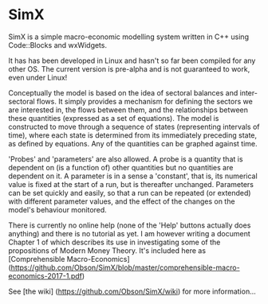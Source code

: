 # SimX
SimX is a simple macro-economic modelling system written in C++ using Code::Blocks
and wxWidgets.

It has has been developed in Linux and hasn't so far been compiled for any other
OS. The current version is pre-alpha and is not guaranteed to work, even
under Linux!

Conceptually the model is based on the idea of sectoral balances and inter-sectoral
flows. It simply provides a mechanism for defining the sectors we are interested
in, the flows between them, and the relationships between these quantities
(expressed as a set of equations). The model is constructed to move through
a sequence of states (representing intervals of time), where each state is
determined from its immediately preceding state, as defined by equations.
Any of the quantities can be graphed against time.

'Probes' and 'parameters' are also allowed. A probe is a quantity that is
dependent on (is a function of) other quantities but no quantities are dependent
on it. A parameter is in a sense a 'constant', that is, its numerical value
is fixed at the start of a run, but is thereafter unchanged. Parameters
can be set quickly and easily, so that a run can be repeated (or extended)
with different parameter values, and the effect of the changes on the model's
behaviour monitored.

There is currently no online help (none of the 'Help' buttons actually does
anything) and there is no tutorial as yet. I am however writing a document
Chapter 1 of which describes its use  in investigating some of the propositions
of Modern Money Theory. It's included
here as [Comprehensible Macro-Economics] (https://github.com/Obson/SimX/blob/master/comprehensible-macro-economics-2017-1.pdf) 

See [the wiki] (https://github.com/Obson/SimX/wiki) for more information...
